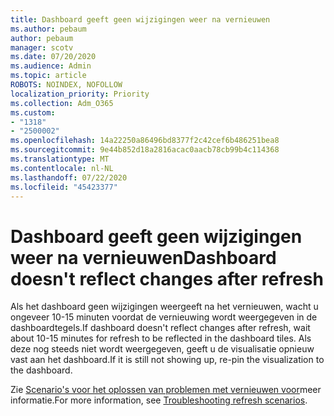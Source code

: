 ```yaml
---
title: Dashboard geeft geen wijzigingen weer na vernieuwen
ms.author: pebaum
author: pebaum
manager: scotv
ms.date: 07/20/2020
ms.audience: Admin
ms.topic: article
ROBOTS: NOINDEX, NOFOLLOW
localization_priority: Priority
ms.collection: Adm_O365
ms.custom:
- "1318"
- "2500002"
ms.openlocfilehash: 14a22250a86496bd8377f2c42cef6b486251bea8
ms.sourcegitcommit: 9e44b852d18a2816acac0aacb78cb99b4c114368
ms.translationtype: MT
ms.contentlocale: nl-NL
ms.lasthandoff: 07/22/2020
ms.locfileid: "45423377"
---
```

# <a name="dashboard-doesnt-reflect-changes-after-refresh"></a><span data-ttu-id="bbde6-102">Dashboard geeft geen wijzigingen weer na vernieuwen</span><span class="sxs-lookup"><span data-stu-id="bbde6-102">Dashboard doesn't reflect changes after refresh</span></span>

<span data-ttu-id="bbde6-103">Als het dashboard geen wijzigingen weergeeft na het vernieuwen, wacht u ongeveer 10-15 minuten voordat de vernieuwing wordt weergegeven in de dashboardtegels.</span><span class="sxs-lookup"><span data-stu-id="bbde6-103">If dashboard doesn't reflect changes after refresh, wait about 10-15 minutes for refresh to be reflected in the dashboard tiles.</span></span> <span data-ttu-id="bbde6-104">Als deze nog steeds niet wordt weergegeven, geeft u de visualisatie opnieuw vast aan het dashboard.</span><span class="sxs-lookup"><span data-stu-id="bbde6-104">If it is still not showing up, re-pin the visualization to the dashboard.</span></span>

<span data-ttu-id="bbde6-105">Zie [Scenario's voor het oplossen van problemen met vernieuwen voor](https://docs.microsoft.com/power-bi/refresh-troubleshooting-refresh-scenarios)meer informatie.</span><span class="sxs-lookup"><span data-stu-id="bbde6-105">For more information, see [Troubleshooting refresh scenarios](https://docs.microsoft.com/power-bi/refresh-troubleshooting-refresh-scenarios).</span></span>
